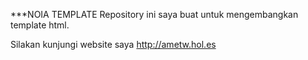 ***NOIA TEMPLATE
Repository ini saya buat untuk mengembangkan template html.

Silakan kunjungi website saya http://ametw.hol.es